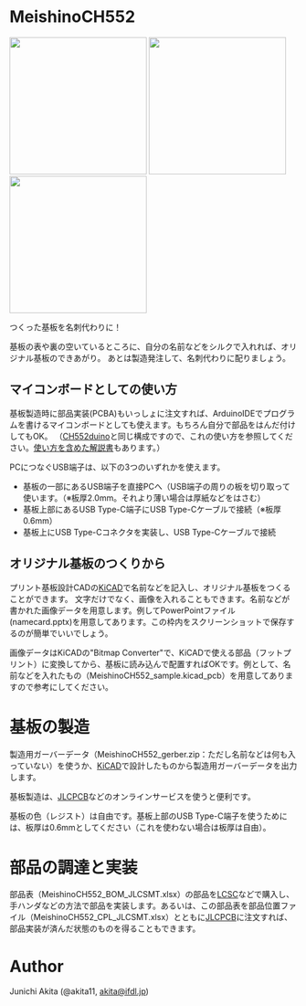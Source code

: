 # MeishinoCH552

<img src="https://github.com/akita11/MeishinoCH552/blob/main/MeishinoCH552_img.png" width="240px">

<img src="https://github.com/akita11/MeishinoCH552/blob/main/MeishinoCH552-a.jpg" width="240px">

<img src="https://github.com/akita11/MeishinoCH552/blob/main/MeishinoCH552-b.jpg" width="240px">

つくった基板を名刺代わりに！

基板の表や裏の空いているところに、自分の名前などをシルクで入れれば、オリジナル基板のできあがり。
あとは製造発注して、名刺代わりに配りましょう。


## マイコンボードとしての使い方

基板製造時に部品実装(PCBA)もいっしょに注文すれば、ArduinoIDEでプログラムを書けるマイコンボードとしても使えます。もちろん自分で部品をはんだ付けしてもOK。
（[CH552duino](https://github.com/akita11/CH552duino)と同じ構成ですので、これの使い方を参照してください。[使い方を含めた解説書](https://techbookfest.org/product/5803512929714176)もあります。）

PCにつなぐUSB端子は、以下の3つのいずれかを使えます。

- 基板の一部にあるUSB端子を直接PCへ（USB端子の周りの板を切り取って使います。（※板厚2.0mm。それより薄い場合は厚紙などをはさむ）
- 基板上部にあるUSB Type-C端子にUSB Type-Cケーブルで接続（※板厚0.6mm）
- 基板上にUSB Type-Cコネクタを実装し、USB Type-Cケーブルで接続


## オリジナル基板のつくりから

プリント基板設計CADの[KiCAD](https://www.kicad.org/)で名前などを記入し、オリジナル基板をつくることができます。
文字だけでなく、画像を入れることもできます。名前などが書かれた画像データを用意します。例してPowerPointファイル(namecard.pptx)を用意してあります。この枠内をスクリーンショットで保存するのが簡単でいいでしょう。

画像データはKiCADの"Bitmap Converter"で、KiCADで使える部品（フットプリント）に変換してから、基板に読み込んで配置すればOKです。例として、名前などを入れたもの（MeishinoCH552_sample.kicad_pcb）を用意してありますので参考にしてください。


# 基板の製造

製造用ガーバーデータ（MeishinoCH552_gerber.zip：ただし名前などは何も入っていない）を使うか、[KiCAD](https://www.kicad.org/)で設計したものから製造用ガーバーデータを出力します。

基板製造は、[JLCPCB](https://jlcpcb.com/)などのオンラインサービスを使うと便利です。

基板の色（レジスト）は自由です。基板上部のUSB Type-C端子を使うためには、板厚は0.6mmとしてください（これを使わない場合は板厚は自由）。


# 部品の調達と実装

部品表（MeishinoCH552_BOM_JLCSMT.xlsx）の部品を[LCSC](https://lcsc.com/)などで購入し、手ハンダなどの方法で部品を実装します。あるいは、この部品表を部品位置ファイル（MeishinoCH552_CPL_JLCSMT.xlsx）とともに[JLCPCB](https://jlcpcb.com/)に注文すれば、部品実装が済んだ状態のものを得ることもできます。


# Author

Junichi Akita (@akita11, akita@ifdl.jp)
